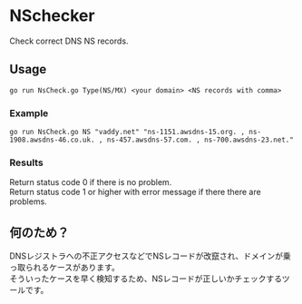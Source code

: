 # NSchecker
Check correct DNS NS records.

## Usage
```
go run NsCheck.go Type(NS/MX) <your domain> <NS records with comma> 
```

### Example
```
go run NsCheck.go NS "vaddy.net" "ns-1151.awsdns-15.org. , ns-1908.awsdns-46.co.uk. , ns-457.awsdns-57.com. , ns-700.awsdns-23.net." 
```

### Results
Return status code 0 if there is no problem.  
Return status code 1 or higher with error message if there there are problems.


## 何のため？
DNSレジストラへの不正アクセスなどでNSレコードが改竄され、ドメインが乗っ取られるケースがあります。  
そういったケースを早く検知するため、NSレコードが正しいかチェックするツールです。  
